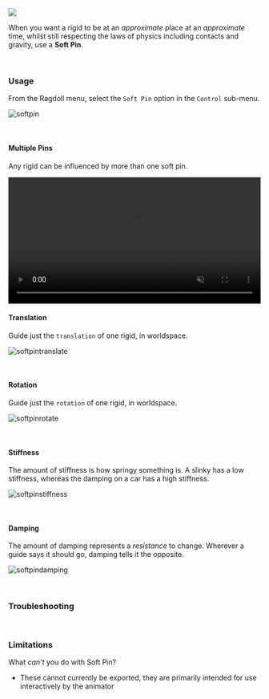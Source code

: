 <div class="hero-container">
    <img class="hero-image" src=/yoga12.png>
</div>

When you want a rigid to be at an *approximate* place at an *approximate* time, whilst still respecting the laws of physics including contacts and gravity, use a **Soft Pin**.

<br>

### Usage

From the Ragdoll menu, select the `Soft Pin` option in the `Control` sub-menu.

![softpin](https://user-images.githubusercontent.com/2152766/115718647-3757ce80-a373-11eb-9620-05cf0df57d14.gif)

<br>

#### Multiple Pins

Any rigid can be influenced by more than one soft pin.

<video controls autoplay class="poster" muted="muted" loop="loop" width=100%>
    <source src="https://user-images.githubusercontent.com/2152766/127816733-a9e4fc10-6c20-44e6-b50a-fe13db3240e3.mp4" type="video/mp4">
</video>

<br>

#### Translation

Guide just the <code class="code-green">translation</code> of one rigid, in worldspace.

![softpintranslate](https://user-images.githubusercontent.com/2152766/127780115-aea0150b-099c-4eb6-a78f-570ac7fc2d67.gif)

<br>

#### Rotation

Guide just the <code class="code-green">rotation</code> of one rigid, in worldspace.

![softpinrotate](https://user-images.githubusercontent.com/2152766/127780112-5e18ef79-102d-48f8-ae40-a77689294ace.gif)

<br>

#### Stiffness

The amount of stiffness is how springy something is. A slinky has a low stiffness, whereas the damping on a car has a high stiffness.

![softpinstiffness](https://user-images.githubusercontent.com/2152766/127780548-45d293f3-9b71-40ff-892c-709272bfa3c0.gif)

<br>

#### Damping

The amount of damping represents a *resistance* to change. Wherever a guide says it should go, damping tells it the opposite.

![softpindamping](https://user-images.githubusercontent.com/2152766/127780553-0d1190d9-4d33-4ca5-b899-6099f2a9840a.gif)

<br>

### Troubleshooting


<br>

### Limitations

What *can't* you do with Soft Pin?

- These cannot currently be exported, they are primarily intended for use interactively by the animator
